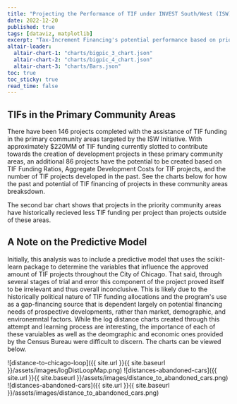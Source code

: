 ```yaml
---
title: "Projecting the Performance of TIF under INVEST South/West (ISW)"
date: 2022-12-20
published: true
tags: [dataviz, matplotlib]
excerpt: "Tax-Increment Financing's potential performance based on prior TIF funded projects in the INVEST South/West Initiative's Primary Community Areas."
altair-loader:
  altair-chart-1: "charts/bigpic_3_chart.json"
  altair-chart-2: "charts/bigpic_4_chart.json"
  altair-chart-3: "charts/Bars.json"
toc: true
toc_sticky: true
read_time: false
---
```


## TIFs in the Primary Community Areas

There have been 146 projects completed with the assistance of TIF funding in the primary community areas targeted by the ISW Initiative. With approximately $220MM of TIF funding currently slotted to contribute towards the creation of development projects in these primary community areas, an additional 86 projects have the potential to be created based on TIF Funding Ratios, Aggregate Development Costs for TIF projects, and the number of TIF projects developed in the past. See the charts below for how the past and potential of TIF financing of projects in these community areas breaksdown. 

<div id="altair-chart-3"></div>


<div id="altair-chart-1"></div>
<div id="altair-chart-2"></div>

The second bar chart shows that projects in the priority community areas have historically recieved less TIF funding per project than projects outside of these areas.

## A Note on the Predictive Model

Initially, this analysis was to include a predictive model that uses the scikit-learn package to determine the variables that influence the approved amount of TIF projects throughout the City of Chicago. That said, through several stages of trial and error this component of the project proved itself to be irrelevant and thus overall inconclusive. This is likely due to the historically political nature of TIF funding allocations and the program's use as a gap-financing source that is dependent largely on potential financing needs of prospective developments, rather than market, demographic, and environemntal factors. While the log distance charts created through this attempt and learning process are interesting, the importance of each of these varuiables as well as the deomgraphic and economic ones provided by the Census Bureau were difficult to discern. The charts can be viewed below.

![distance-to-chicago-loop]({{ site.url }}{{ site.baseurl }}/assets/images/logDistLoopMap.png)
![distances-abandoned-cars]({{ site.url }}{{ site.baseurl }}/assets/images/distance_to_abandoned_cars.png)
![distances-abandoned-cars]({{ site.url }}{{ site.baseurl }}/assets/images/distance_to_abandoned_cars.png)



